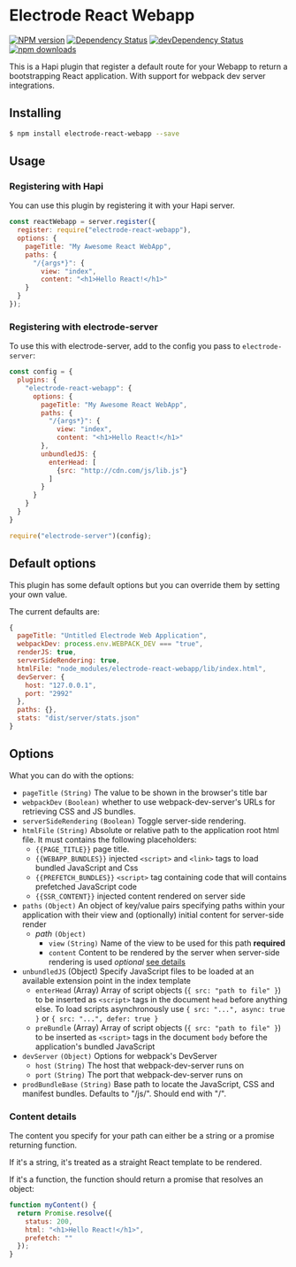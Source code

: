 # Electrode React Webapp

[![NPM version][npm-image]][npm-url] [![Dependency Status][daviddm-image]][daviddm-url] [![devDependency Status][daviddm-dev-image]][daviddm-dev-url] [![npm downloads][npm-downloads-image]][npm-downloads-url]

This is a Hapi plugin that register a default route for your Webapp to return
a bootstrapping React application.  With support for webpack dev server integrations.

## Installing

```bash
$ npm install electrode-react-webapp --save
```

## Usage

### Registering with Hapi

You can use this plugin by registering it with your Hapi server.

```js
const reactWebapp = server.register({
  register: require("electrode-react-webapp"),
  options: {
    pageTitle: "My Awesome React WebApp",
    paths: {
      "/{args*}": {
        view: "index",
        content: "<h1>Hello React!</h1>"
    }
  }
});
```

### Registering with electrode-server

To use this with electrode-server, add to the config you pass to `electrode-server`:

```js
const config = {
  plugins: {
    "electrode-react-webapp": {
      options: {
        pageTitle: "My Awesome React WebApp",
        paths: {
          "/{args*}": {
            view: "index",
            content: "<h1>Hello React!</h1>"
        },
        unbundledJS: {
          enterHead: [
            {src: "http://cdn.com/js/lib.js"}
          ]
        }
      }
    }
  }
}

require("electrode-server")(config);
```

## Default options

This plugin has some default options but you can override them by setting your own value.

The current defaults are:

```js
{
  pageTitle: "Untitled Electrode Web Application",
  webpackDev: process.env.WEBPACK_DEV === "true",
  renderJS: true,
  serverSideRendering: true,
  htmlFile: "node_modules/electrode-react-webapp/lib/index.html",
  devServer: {
    host: "127.0.0.1",
    port: "2992"
  },
  paths: {},
  stats: "dist/server/stats.json"
}
```

## Options

What you can do with the options:

-   `pageTitle` `(String)` The value to be shown in the browser's title bar
-   `webpackDev` `(Boolean)` whether to use webpack-dev-server's URLs for retrieving CSS and JS bundles.
-   `serverSideRendering` `(Boolean)` Toggle server-side rendering.
-   `htmlFile` `(String)` Absolute or relative path to the application root html file.
     It must contains the following placeholders:
    -   `{{PAGE_TITLE}}` page title.
    -   `{{WEBAPP_BUNDLES}}` injected `<script>` and `<link>` tags to load bundled JavaScript and Css
    -   `{{PREFETCH_BUNDLES}}` `<script>` tag containing code that will contains prefetched JavaScript code
    -   `{{SSR_CONTENT}}` injected content rendered on server side
-   `paths` `(Object)` An object of key/value pairs specifying paths within your application with their view and (optionally) initial content for server-side render
    -   _path_ `(Object)`
        -   `view` `(String)` Name of the view to be used for this path **required**
        -   `content` Content to be rendered by the server when server-side rendering is used _optional_ [see details](#content-details)
-   `unbundledJS` (Object) Specify JavaScript files to be loaded at an available extension point in the index template
    -   `enterHead` (Array) Array of script objects (`{ src: "path to file" }`) to be inserted as `<script>` tags in the document `head` before anything else. To load scripts asynchronously use `{ src: "...", async: true }` or `{ src: "...", defer: true }`
    -   `preBundle` (Array) Array of script objects (`{ src: "path to file" }`) to be inserted as `<script>` tags in the document `body` before the application's bundled JavaScript
-   `devServer` `(Object)` Options for webpack's DevServer
    -   `host` `(String)` The host that webpack-dev-server runs on
    -   `port` `(String)` The port that webpack-dev-server runs on
-   `prodBundleBase` `(String)` Base path to locate the JavaScript, CSS and manifest bundles. Defaults to "/js/". Should end with "/".

### Content details

The content you specify for your path can either be a string or a promise returning function.

If it's a string, it's treated as a straight React template to be rendered.

If it's a function, the function should return a promise that resolves an object:

```js
function myContent() {
  return Promise.resolve({
    status: 200,
    html: "<h1>Hello React!</h1>",
    prefetch: ""
  });
}
```

[npm-image]: https://badge.fury.io/js/electrode-react-webapp.svg

[npm-url]: https://npmjs.org/package/electrode-react-webapp

[daviddm-image]: https://david-dm.org/electrode-io/electrode/status.svg?path=packages/electrode-react-webapp

[daviddm-url]: https://david-dm.org/electrode-io/electrode?path=packages/electrode-react-webapp

[daviddm-dev-image]: https://david-dm.org/electrode-io/electrode/dev-status.svg?path=packages/electrode-react-webapp

[daviddm-dev-url]: https://david-dm.org/electrode-io/electrode?path=packages/electrode-react-webapp?type-dev

[npm-downloads-image]: https://img.shields.io/npm/dm/electrode-react-webapp.svg

[npm-downloads-url]: https://www.npmjs.com/package/electrode-react-webapp
